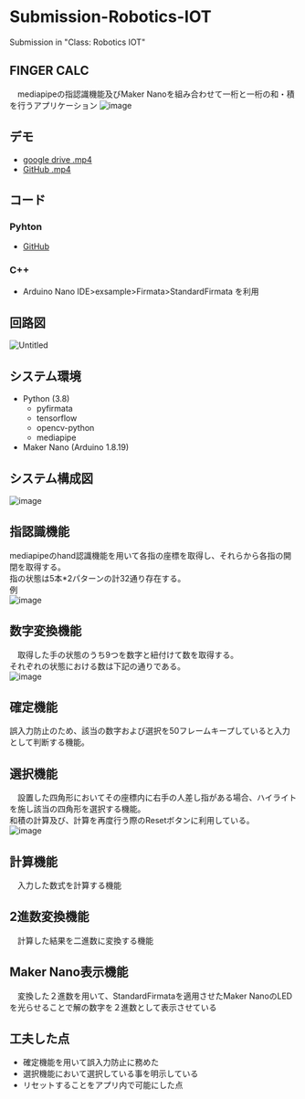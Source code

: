 # Submission-Robotics-IOT
Submission in "Class: Robotics IOT"
## FINGER CALC
　mediapipeの指認識機能及びMaker Nanoを組み合わせて一桁と一桁の和・積を行うアプリケーション
 ![image](https://user-images.githubusercontent.com/70005022/187378290-650a5be6-89dd-4a1a-a9a9-c14b42d8d576.png)
## デモ
- [google drive .mp4](https://drive.google.com/file/d/1WOWxxskMY1HLWPcO7zVPQNmYJcG4J401/view?usp=sharing)  
- [GitHub .mp4](https://github.com/plumchloride/Submission-Robotics-IOT/blob/main/demo.mp4)
## コード
### Pyhton
- [GitHub](https://github.com/plumchloride/Submission-Robotics-IOT/blob/main/calc_finger.py)  
### C++  
- Arduino Nano IDE>exsample>Firmata>StandardFirmata を利用
## 回路図
![Untitled](https://user-images.githubusercontent.com/70005022/187388494-7122e745-49c9-42fd-94cf-b20f630d493c.png)
## システム環境
- Python (3.8)
  - pyfirmata
  - tensorflow
  - opencv-python
  - mediapipe
- Maker Nano (Arduino 1.8.19)
## システム構成図
![image](https://user-images.githubusercontent.com/70005022/187378348-3e83b284-c83f-46a7-9319-f89fb1beb197.png)
## 指認識機能
 mediapipeのhand認識機能を用いて各指の座標を取得し、それらから各指の開閉を取得する。  
 指の状態は5本*2パターンの計32通り存在する。  
 例  
 ![image](https://user-images.githubusercontent.com/70005022/187379411-70400412-26d9-419b-984a-68a7ad2e5805.png)
## 数字変換機能
　取得した手の状態のうち9つを数字と紐付けて数を取得する。  
 それぞれの状態における数は下記の通りである。  
 ![image](https://user-images.githubusercontent.com/70005022/187379731-ddf7d1ac-5f3e-4491-8f26-735550f66c8f.png)
## 確定機能
 誤入力防止のため、該当の数字および選択を50フレームキープしていると入力として判断する機能。
## 選択機能
　設置した四角形においてその座標内に右手の人差し指がある場合、ハイライトを施し該当の四角形を選択する機能。  
 和積の計算及び、計算を再度行う際のResetボタンに利用している。  
![image](https://user-images.githubusercontent.com/70005022/187380015-5fcd7816-ca7b-4c91-8712-59b8ae9aae50.png)
## 計算機能
　入力した数式を計算する機能
## 2進数変換機能
　計算した結果を二進数に変換する機能
## Maker Nano表示機能
　変換した２進数を用いて、StandardFirmataを適用させたMaker NanoのLEDを光らせることで解の数字を２進数として表示させている
## 工夫した点
- 確定機能を用いて誤入力防止に務めた
- 選択機能において選択している事を明示している
- リセットすることをアプリ内で可能にした点
